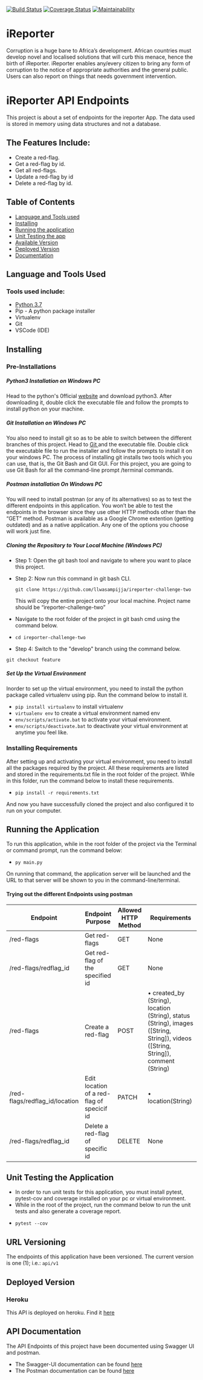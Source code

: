 [![Build Status](https://travis-ci.com/llwasampijja/ireporter-challenge-two.svg?branch=develop)](https://travis-ci.com/llwasampijja/ireporter-challenge-two)   [![Coverage Status](https://coveralls.io/repos/github/llwasampijja/ireporter-challenge-two/badge.svg?branch=develop)](https://coveralls.io/github/llwasampijja/ireporter-challenge-two?branch=develop)   [![Maintainability](https://api.codeclimate.com/v1/badges/77dbdd739153972a3f77/maintainability)](https://codeclimate.com/github/llwasampijja/ireporter-challenge-two/maintainability)

# iReporter
Corruption is a huge bane to Africa’s development. African countries must develop novel and  localised solutions that will curb this menace, hence the birth of iReporter. iReporter enables  any/every citizen to bring any form of corruption to the notice of appropriate authorities and the  general public. Users can also report on things that needs government intervention.


# iReporter API Endpoints
This project is about a set of endpoints for the ireporter App. The data used is stored in memory using data structures and not a database.
## The Features Include:
* Create a red-flag.
* Get a red-flag by id.
* Get all red-flags.
* Update a red-flag by id
* Delete a red-flag by id.

## Table of Contents
- [Language and Tools used](##Language)
- [Installing](##Installing)
- [Running the application](##RunningtheApplication)
- [Unit Testing the app](##UnitTestingtheApplication)
- [Available Version](##URLVersioning)
- [Deployed Version](##DeployedVersion)
- [Documentation](##Documentation)

## Language and Tools Used
### Tools used include:
* [Python 3.7](https://www.python.org)
* Pip - A python package installer
* Virtualenv
* Git
* VSCode (IDE)

## Installing
### Pre-Installations
##### Python3 Installation on Windows PC
Head to the python's 0fficial [website](https://www.python.org) and download python3.
After downloading it, double click the executable file and follow the prompts to install python on your machine.
##### Git Installation on Windows PC
You also need to install git so as to be able to switch between the different branches of this project. Head to [Git ](https://git-scm.com/downloads "Official Git Download Site")  and the executable file.
Double click the executable file to run the installer and follow the prompts to install it on your windows PC. The process of installing git installs two tools which you can use, that is, the Git Bash and Git GUI. For this project, you are going to use Git Bash for all the command-line prompt /terminal commands.
##### Postman installation On Windows PC
You will need to install postman (or any of its alternatives) so as to test the different endpoints in this application. You won’t be able to test the endpoints in the browser since they use other HTTP methods other than the “GET” method.
Postman is available as a Google Chrome extention (getting outdated) and as a native application. Any one of the options you choose will work just fine.

##### Cloning the Repository to Your Local Machine (Windows PC)
- Step 1: Open the git bash tool and navigate to where you want to place this project.
- Step 2: Now run this command in git bash CLI.

    `git clone https://github.com/llwasampijja/ireporter-challenge-two`

    This will copy the entire project onto your local machine. Project name should be “ireporter-challenge-two”
- Navigate to the root folder of the project in git bash cmd using the command below.
- 
    `cd ireporter-challenge-two`

- Step 4: Switch to the "develop" branch using the command below.

`git checkout feature`

##### Set Up the Virtual Environment
Inorder to set up the virtual environment, you need to install the python package called virtualenv using pip. Run the command below to install it.
- `pip install virtualenv` to install virtualenv
- `virtualenv env`  to create a virtual environment named env
- `env/scripts/activate.bat` to activate your virtual environment.
- `env/scripts/deactivate.bat` to deactivate your virtual environment at anytime you feel like.

### Installing Requirements
After setting up and activating your virtual environment, you need to install all the packages required by the project. All these requirements are listed and stored in the requirements.txt file in the root folder of the project.
While in this folder, run the command below to install these requirements.
- `pip install -r requirements.txt`

And now you have successfully cloned the project and also configured it to run on your computer.


## Running the Application
To run this application, while in the root folder of the project via the Terminal or command prompt, run the command below:
- `py main.py`

On running that command, the application server will be launched and the URL to that server will be shown to you in the command-line/terminal.

#### Trying out the different Endpoints using postman
|Endpoint|Endpoint Purpose|Allowed HTTP Method|Requirements|
|---|---|---|---|
| /red-flags  | Get red-flags  |GET  | None |
| /red-flags/redflag_id | Get red-flag of the specified id  |GET  |None  |
| /red-flags | Create a red-flag  |POST  |•	created_by (String), location (String), status (String), images ([String, String]), videos ([String, String]), comment (String) |
| /red-flags/redflag_id/location  | Edit location of a red-flag of specicif id  |PATCH  |•	location(String) |
| /red-flags/redflag_id  | Delete a red-flag of specific id  |DELETE  |None  |


## Unit Testing the Application
* In order to run unit tests for this application, you must install pytest, pytest-cov and coverage installed on your pc or virtual environment.
* While in the root of the project, run the command below to run the unit tests and also generate a coverage report.
- `pytest --cov`

## URL Versioning
The endpoints of this application have been versioned. The current version is one (1); i.e.: `api/v1`

## Deployed Version
### Heroku
This API is deployed on heroku. Find it [here](https://ireporter-challenge-two.herokuapp.com/api/v1/red-flags "iReporter on Heroku")
## API Documentation
The API Endpoints of this project have been documented using Swagger UI and postman.
* The Swagger-UI documentation can be found [here](https://ireporter-challenge-two.herokuapp.com/api/v1/docs/ "iReporter Swagger-UI Documentation")
* The Postman documentation can be found [here](https://documenter.getpostman.com/view/5689256/Rzn8QMm9 "IReporter Documentation")